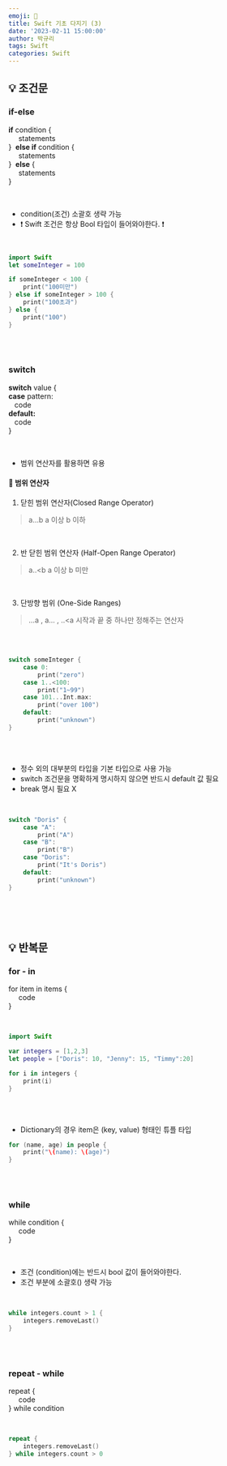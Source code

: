 ```yaml
---
emoji: 🍩
title: Swift 기초 다지기 (3)
date: '2023-02-11 15:00:00'
author: 박규리
tags: Swift 
categories: Swift
---
```


## 💡 조건문

### if-else

**if** condition { </br>
&nbsp;&nbsp;&nbsp;&nbsp;&nbsp;statements </br>
}&nbsp;&nbsp;**else if** condition { </br>
&nbsp;&nbsp;&nbsp;&nbsp;&nbsp;statements </br>
}&nbsp;&nbsp;**else** { </br>
&nbsp;&nbsp;&nbsp;&nbsp;&nbsp;statements </br>
} 

</br>

* condition(조건) 소괄호 생략 가능
* ❗️ Swift 조건은 항상 Bool 타입이 들어와야한다. ❗️

</br>

```swift
import Swift
let someInteger = 100

if someInteger < 100 {
    print("100미만")
} else if someInteger > 100 {
    print("100초과")
} else {
    print("100")
}
```

</br>
</br>

### switch

**switch** value { </br>
**case** pattern: </br>
&nbsp;&nbsp;&nbsp;code </br>
**default:** </br>
&nbsp;&nbsp;&nbsp;code </br>
}

</br>

* 범위 연산자를 활용하면 유용

#### 💭 **범위 연산자**

1. 닫힌 범위 연산자(Closed Range Operator)

> a...b
> a 이상 b 이하
</br>

2. 반 닫힌 범위 연산자 (Half-Open Range Operator)

> a..<b
> a 이상 b 미만
</br>

3. 단방향 범위 (One-Side Ranges)

> ...a , a... , ..<a
> 시작과 끝 중 하나만 정해주는 연산자

</br>
</br>

```swift
switch someInteger {
    case 0:
        print("zero")
    case 1..<100:
        print("1~99")
    case 101...Int.max:
        print("over 100")
    default:
        print("unknown")
}
```

</br>
</br>

* 정수 외의 대부분의 타입을 기본 타입으로 사용 가능
* switch 조건문을 명확하게 명시하지 않으면 반드시 default 값 필요
* break 명시 필요 X

</br>

```swift
switch "Doris" {
    case "A":
        print("A")
    case "B":
        print("B")
    case "Doris":
        print("It's Doris")
    default:
        print("unknown")
}
```

</br>
</br>
</br>

## 💡 반복문

### for - in 

for item in items { </br>
&nbsp;&nbsp;&nbsp;&nbsp; code </br>
}

</br>

```swift
import Swift

var integers = [1,2,3]
let people = ["Doris": 10, "Jenny": 15, "Timmy":20]

for i in integers {
    print(i)
}
```
</br>
</br>

* Dictionary의 경우 item은 (key, value) 형태인 튜플 타입

```swift
for (name, age) in people {
    print("\(name): \(age)")
}
```
</br>
</br>

### while

while condition { </br>
&nbsp;&nbsp;&nbsp;&nbsp; code </br>
}

</br>

* 조건 (condition)에는 반드시 bool 값이 들어와야한다.
* 조건 부분에 소괄호() 생략 가능

</br>

```swift
while integers.count > 1 {
    integers.removeLast()
}
```

</br>
</br>

### repeat - while

repeat { </br>
&nbsp;&nbsp;&nbsp;&nbsp; code </br>
} while condition 

</br>

```swift
repeat {
    integers.removeLast()
} while integers.count > 0
```

</br>
</br> 

```toc
```
